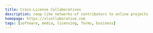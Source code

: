 ```yaml
---
title: Cross-License Collaboratives
description: coop-like networks of contributors to online projects
homepage: https://xlcollaborative.com
tags: [software, media, licensing, forms, business]
---
```

